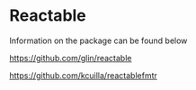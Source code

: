 # Reactable
Information on the package can be found below

https://github.com/glin/reactable

https://github.com/kcuilla/reactablefmtr

